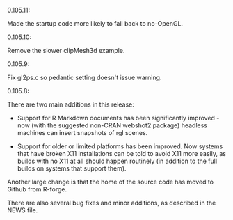 0.105.11:

Made the startup code more likely to fall back to no-OpenGL.

0.105.10:

Remove the slower clipMesh3d example.

0.105.9:

Fix gl2ps.c so pedantic setting doesn't issue warning.

0.105.8:

There are two main additions in this release:

  - Support for R Markdown documents has been significantly 
    improved - now (with the suggested non-CRAN webshot2 package)
    headless machines can insert snapshots of rgl scenes.
    
  - Support for older or limited platforms has been improved.
    Now systems that have broken X11 installations can be told
    to avoid X11 more easily, as builds with no X11 at all 
    should happen routinely (in addition to the full builds
    on systems that support them).
    
Another large change is that the home of the source code has
moved to Github from R-forge.
  
There are also several bug fixes and minor additions, as described in the NEWS file.
